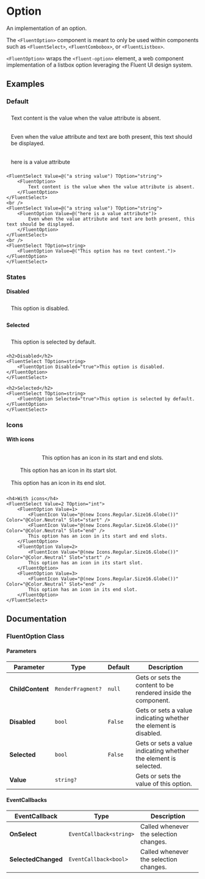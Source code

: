 # Option

An implementation of an option.

The `<FluentOption>` component is meant to only be used within components such as `<FluentSelect>`, `<FluentCombobox>`, or `<FluentListbox>`.

`<FluentOption>` wraps the `<fluent-option>` element, a web component implementation of a listbox option leveraging the Fluent UI design system.

## Examples

### Default

<div style="display: flex; flex-direction: column; gap: 1rem;">
    <!-- Placeholder for FluentSelect -->
    <div style="border: 1px solid var(--neutral-stroke-rest); padding: 8px 12px; border-radius: 4px;">
        Text content is the value when the value attribute is absent.
    </div>
    <div style="border: 1px solid var(--neutral-stroke-rest); padding: 8px 12px; border-radius: 4px;">
        Even when the value attribute and text are both present, this text should be displayed.
    </div>
    <div style="border: 1px solid var(--neutral-stroke-rest); padding: 8px 12px; border-radius: 4px; color: var(--neutral-foreground-hint);">
        here is a value attribute
    </div>
</div>

```razor
<FluentSelect Value=@("a string value") TOption="string">
    <FluentOption>
        Text content is the value when the value attribute is absent.
    </FluentOption>
</FluentSelect>
<br />
<FluentSelect Value=@("a string value") TOption="string">
    <FluentOption Value=@("here is a value attribute")>
        Even when the value attribute and text are both present, this text should be displayed.
    </FluentOption>
</FluentSelect>
<br />
<FluentSelect TOption=string>
    <FluentOption Value=@("This option has no text content.")></FluentOption>
</FluentSelect>
```

### States

<h4>Disabled</h4>
<div style="border: 1px solid var(--neutral-stroke-rest); padding: 8px 12px; border-radius: 4px; opacity: var(--disabled-opacity); color: var(--neutral-foreground-disabled); cursor: not-allowed;">
    This option is disabled.
</div>

<h4>Selected</h4>
<div style="border: 1px solid var(--neutral-stroke-rest); padding: 8px 12px; border-radius: 4px; background-color: var(--accent-fill-rest); color: var(--color-on-accent-fill-rest);">
    This option is selected by default.
</div>

```razor
<h2>Disabled</h2>
<FluentSelect TOption=string>
    <FluentOption Disabled="true">This option is disabled.</FluentOption>
</FluentSelect>

<h2>Selected</h2>
<FluentSelect TOption=string>
    <FluentOption Selected="true">This option is selected by default.</FluentOption>
</FluentSelect>
```

### Icons

<h4>With icons</h4>
<div style="border: 1px solid var(--neutral-stroke-rest); border-radius: 4px; padding: 4px;">
    <div style="padding: 8px; display: flex; justify-content: space-between; align-items: center;">
        <svg width="16" height="16" fill="currentColor"><path d="M..."/></svg>
        This option has an icon in its start and end slots.
        <svg width="16" height="16" fill="currentColor"><path d="M..."/></svg>
    </div>
    <div style="padding: 8px; display: flex; align-items: center; gap: 8px;">
        <svg width="16" height="16" fill="currentColor"><path d="M..."/></svg>
        This option has an icon in its start slot.
    </div>
    <div style="padding: 8px; display: flex; justify-content: space-between; align-items: center;">
        This option has an icon in its end slot.
        <svg width="16" height="16" fill="currentColor"><path d="M..."/></svg>
    </div>
</div>

```razor
<h4>With icons</h4>
<FluentSelect Value=2 TOption="int">
    <FluentOption Value=1>
        <FluentIcon Value="@(new Icons.Regular.Size16.Globe())" Color="@Color.Neutral" Slot="start" />
        <FluentIcon Value="@(new Icons.Regular.Size16.Globe())" Color="@Color.Neutral" Slot="end" />
        This option has an icon in its start and end slots.
    </FluentOption>
    <FluentOption Value=2>
        <FluentIcon Value="@(new Icons.Regular.Size16.Globe())" Color="@Color.Neutral" Slot="start" />
        This option has an icon in its start slot.
    </FluentOption>
    <FluentOption Value=3>
        <FluentIcon Value="@(new Icons.Regular.Size16.Globe())" Color="@Color.Neutral" Slot="end" />
        This option has an icon in its end slot.
    </FluentOption>
</FluentSelect>
```

## Documentation

### FluentOption<TOption> Class

#### Parameters

| Parameter | Type | Default | Description |
| --- | --- | --- | --- |
| **ChildContent** | `RenderFragment?` | `null` | Gets or sets the content to be rendered inside the component. |
| **Disabled** | `bool` | `False` | Gets or sets a value indicating whether the element is disabled. |
| **Selected** | `bool` | `False` | Gets or sets a value indicating whether the element is selected. |
| **Value** | `string?` | | Gets or sets the value of this option. |

#### EventCallbacks

| EventCallback | Type | Description |
| --- | --- | --- |
| **OnSelect** | `EventCallback<string>` | Called whenever the selection changes. |
| **SelectedChanged** | `EventCallback<bool>` | Called whenever the selection changes. |